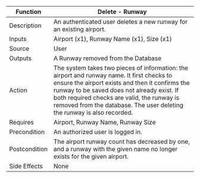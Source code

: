 | Function | Delete - Runway |
| --------------- | --------------- |
| Description | An authenticated user deletes a new runway for an existing airport. |
| Inputs | Airport (x1), Runway Name (x1), Size (x1) |
| Source | User |
| Outputs | A Runway removed from the Database |
| Action | The system takes two pieces of information: the airport and runway name. It first checks to ensure the airport exists and then it confirms the runway to be saved does not already exist. If both required checks are valid, the runway is removed from the database. The user deleting the runway is also recorded. |
| Requires | Airport, Runway Name, Runway Size |
| Precondition | An authorized user is logged in. |
| Postcondition | The airport runway count has decreased by one, and a runway with the given name no longer exists for the given airport. |
| Side Effects | None |